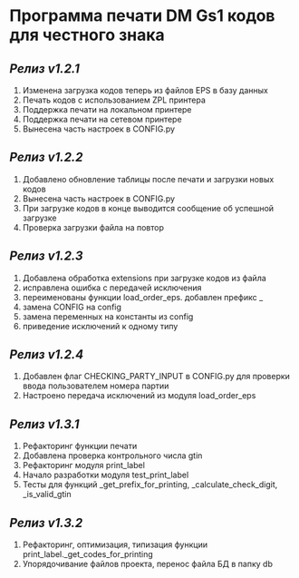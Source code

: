 # Программа печати DM Gs1 кодов для честного знака

## *Релиз v1.2.1*
1. Изменена загрузка кодов теперь из файлов EPS в базу данных
2. Печать кодов с использованием ZPL принтера
3. Поддержка печати на локальном принтере
4. Поддержка печати на сетевом принтере
5. Вынесена часть настроек в CONFIG.py

## *Релиз v1.2.2*
1. Добавлено обновление таблицы после печати и загрузки новых кодов
2. Вынесена часть настроек в CONFIG.py
3. При загрузке кодов в конце выводится сообщение об успешной загрузке
4. Проверка загрузки файла на повтор

## *Релиз v1.2.3*
1. Добавлена обработка extensions при загрузке кодов из файла
2. исправлена ошибка с передачей исключения
3. переименованы функции load_order_eps. добавлен префикс _
4. замена CONFIG на config
5. замена переменных на константы из config
6. приведение исключений к одному типу

## *Релиз v1.2.4*
1. Добавлен флаг CHECKING_PARTY_INPUT в CONFIG.py для проверки ввода пользователем номера партии
2. Настроено передача исключений из модуля load_order_eps

## *Релиз v1.3.1*
1. Рефакторинг функции печати
2. Добавлена проверка контрольного числа gtin
3. Рефакторинг модуля print_label
4. Начало разработки модуля test_print_label
5. Тесты для функций _get_prefix_for_printing, _calculate_check_digit, _is_valid_gtin

## *Релиз v1.3.2*
1. Рефакторинг, оптимизация, типизация функции print_label._get_codes_for_printing
2. Упорядочивание файлов проекта, перенос файла БД в папку db